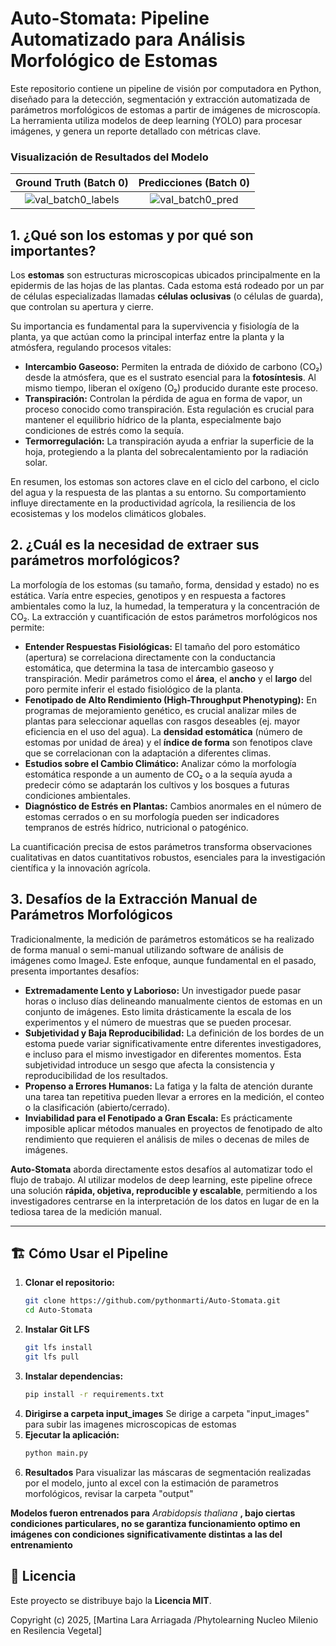 # Auto-Stomata: Pipeline Automatizado para Análisis Morfológico de Estomas

Este repositorio contiene un pipeline de visión por computadora en Python, diseñado para la detección, segmentación y extracción automatizada de parámetros morfológicos de estomas a partir de imágenes de microscopía. La herramienta utiliza modelos de deep learning (YOLO) para procesar imágenes, y genera un reporte detallado con métricas clave.

### Visualización de Resultados del Modelo

| Ground Truth (Batch 0) | Predicciones (Batch 0) |
| :---: | :---: |
| ![val_batch0_labels](https://github.com/user-attachments/assets/b6d3cf89-af90-46cc-ab98-7cc575052edb) | ![val_batch0_pred](https://github.com/user-attachments/assets/630d8baf-f6f0-4954-b4d3-010e3350b2e3) |

## 1. ¿Qué son los estomas y por qué son importantes?

Los **estomas** son estructuras microscopicas ubicados principalmente en la epidermis de las hojas de las plantas. Cada estoma está rodeado por un par de células especializadas llamadas **células oclusivas** (o células de guarda), que controlan su apertura y cierre.

Su importancia es fundamental para la supervivencia y fisiología de la planta, ya que actúan como la principal interfaz entre la planta y la atmósfera, regulando procesos vitales:

-   **Intercambio Gaseoso:** Permiten la entrada de dióxido de carbono (CO₂) desde la atmósfera, que es el sustrato esencial para la **fotosíntesis**. Al mismo tiempo, liberan el oxígeno (O₂) producido durante este proceso.
-   **Transpiración:** Controlan la pérdida de agua en forma de vapor, un proceso conocido como transpiración. Esta regulación es crucial para mantener el equilibrio hídrico de la planta, especialmente bajo condiciones de estrés como la sequía.
-   **Termorregulación:** La transpiración ayuda a enfriar la superficie de la hoja, protegiendo a la planta del sobrecalentamiento por la radiación solar.

En resumen, los estomas son actores clave en el ciclo del carbono, el ciclo del agua y la respuesta de las plantas a su entorno. Su comportamiento influye directamente en la productividad agrícola, la resiliencia de los ecosistemas y los modelos climáticos globales.

## 2. ¿Cuál es la necesidad de extraer sus parámetros morfológicos?

La morfología de los estomas (su tamaño, forma, densidad y estado) no es estática. Varía entre especies, genotipos y en respuesta a factores ambientales como la luz, la humedad, la temperatura y la concentración de CO₂. La extracción y cuantificación de estos parámetros morfológicos nos permite:

-   **Entender Respuestas Fisiológicas:** El tamaño del poro estomático (apertura) se correlaciona directamente con la conductancia estomática, que determina la tasa de intercambio gaseoso y transpiración. Medir parámetros como el **área**, el **ancho** y el **largo** del poro permite inferir el estado fisiológico de la planta.
-   **Fenotipado de Alto Rendimiento (High-Throughput Phenotyping):** En programas de mejoramiento genético, es crucial analizar miles de plantas para seleccionar aquellas con rasgos deseables (ej. mayor eficiencia en el uso del agua). La **densidad estomática** (número de estomas por unidad de área) y el **índice de forma** son fenotipos clave que se correlacionan con la adaptación a diferentes climas.
-   **Estudios sobre el Cambio Climático:** Analizar cómo la morfología estomática responde a un aumento de CO₂ o a la sequía ayuda a predecir cómo se adaptarán los cultivos y los bosques a futuras condiciones ambientales.
-   **Diagnóstico de Estrés en Plantas:** Cambios anormales en el número de estomas cerrados o en su morfología pueden ser indicadores tempranos de estrés hídrico, nutricional o patogénico.

La cuantificación precisa de estos parámetros transforma observaciones cualitativas en datos cuantitativos robustos, esenciales para la investigación científica y la innovación agrícola.

## 3. Desafíos de la Extracción Manual de Parámetros Morfológicos

Tradicionalmente, la medición de parámetros estomáticos se ha realizado de forma manual o semi-manual utilizando software de análisis de imágenes como ImageJ. Este enfoque, aunque fundamental en el pasado, presenta importantes desafíos:

-   **Extremadamente Lento y Laborioso:** Un investigador puede pasar horas o incluso días delineando manualmente cientos de estomas en un conjunto de imágenes. Esto limita drásticamente la escala de los experimentos y el número de muestras que se pueden procesar.
-   **Subjetividad y Baja Reproducibilidad:** La definición de los bordes de un estoma puede variar significativamente entre diferentes investigadores, e incluso para el mismo investigador en diferentes momentos. Esta subjetividad introduce un sesgo que afecta la consistencia y reproducibilidad de los resultados.
-   **Propenso a Errores Humanos:** La fatiga y la falta de atención durante una tarea tan repetitiva pueden llevar a errores en la medición, el conteo o la clasificación (abierto/cerrado).
-   **Inviabilidad para el Fenotipado a Gran Escala:** Es prácticamente imposible aplicar métodos manuales en proyectos de fenotipado de alto rendimiento que requieren el análisis de miles o decenas de miles de imágenes.

**Auto-Stomata** aborda directamente estos desafíos al automatizar todo el flujo de trabajo. Al utilizar modelos de deep learning, este pipeline ofrece una solución **rápida, objetiva, reproducible y escalable**, permitiendo a los investigadores centrarse en la interpretación de los datos en lugar de en la tediosa tarea de la medición manual.

---

## 🏗️ Cómo Usar el Pipeline


1.  **Clonar el repositorio:**
    ```bash
    git clone https://github.com/pythonmarti/Auto-Stomata.git
    cd Auto-Stomata
    ```
2.  **Instalar Git LFS**
    ```bash
    git lfs install
    git lfs pull
    ```
3.  **Instalar dependencias:**
    ```bash
    pip install -r requirements.txt
    ```
4.  **Dirigirse a carpeta input_images**
    Se dirige a carpeta "input_images" para subir las imagenes microscopicas de estomas
5.  **Ejecutar la aplicación:**
    ```bash
    python main.py
    ```
6.  **Resultados**
    Para visualizar las máscaras de segmentación realizadas por el modelo, junto al excel con la estimación de parametros morfológicos, revisar la carpeta "output"

**Modelos fueron entrenados para** *Arabidopsis thaliana* **, bajo ciertas condiciones particulares, no se garantiza funcionamiento optimo en imágenes con condiciones significativamente distintas a las del entrenamiento**

## 📄 Licencia

Este proyecto se distribuye bajo la **Licencia MIT**.

Copyright (c) 2025, [Martina Lara Arriagada /Phytolearning Nucleo Milenio en Resilencia Vegetal]

